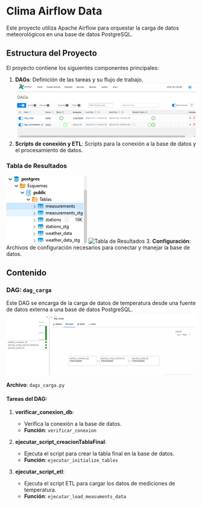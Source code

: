 # Clima Airflow Data

Este proyecto utiliza Apache Airflow para orquestar la carga de datos meteorológicos en una base de datos PostgreSQL.

## Estructura del Proyecto

El proyecto contiene los siguientes componentes principales:

1. **DAGs**: Definición de las tareas y su flujo de trabajo.
![Tabla de Resultados](src\DAGS.PNG)
2. **Scripts de conexión y ETL**: Scripts para la conexión a la base de datos y el procesamiento de datos.
### Tabla de Resultados
![Tabla de Resultados](src\Conexion_postgresql.PNG)
![Tabla de Resultados](src/query_clima.PNG.png)
3. **Configuración**: Archivos de configuración necesarios para conectar y manejar la base de datos.

## Contenido

### DAG: `dag_carga`

Este DAG se encarga de la carga de datos de temperatura desde una fuente de datos externa a una base de datos PostgreSQL.
![Tabla de Resultados](src\dags_Carga.PNG)

**Archivo**: `dags_carga.py`

#### Tareas del DAG:

1. **verificar_conexion_db**:
   - Verifica la conexión a la base de datos.
   - **Función**: `verificar_conexion`

2. **ejecutar_script_creacionTablaFinal**:
   - Ejecuta el script para crear la tabla final en la base de datos.
   - **Función**: `ejecutar_initialize_tables`

3. **ejecutar_script_etl**:
   - Ejecuta el script ETL para cargar los datos de mediciones de temperatura.
   - **Función**: `ejecutar_load_measuments_data`